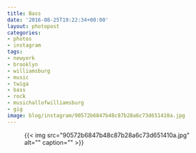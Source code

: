 ```yaml
---
title: Bass
date: '2016-08-25T19:22:34+00:00'
layout: photopost
categories:
- photos
- instagram
tags:
- newyork
- brooklyn
- williamsburg
- music
- twiga
- bass
- rock
- musichallofwilliamsburg
- gig
image: blog/instagram/90572b6847b48c87b28a6c73d651410a.jpg
---
```


<figure class="photo photo--square">
  {{< img src="90572b6847b48c87b28a6c73d651410a.jpg" alt="" caption="" >}}

</figure>



